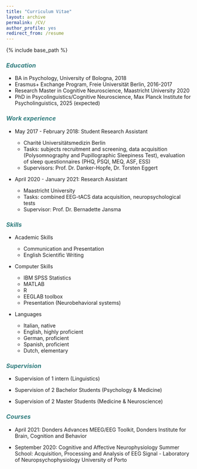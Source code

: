 ```yaml
---
title: "Curriculum Vitae"
layout: archive
permalink: /CV/
author_profile: yes
redirect_from: /resume
---
```


{% include base_path %}

### <span style="color: #307D7E"> _Education_ </span>

* BA in Psychology, University of Bologna, 2018
* Erasmus+ Exchange Program, Freie Universität Berlin, 2016-2017
* Research Master in Cognitive Neuroscience, Maastricht University 2020
* PhD in Psycolinguistics/Cognitive Neuroscience, Max Planck Institute for Psycholinguistics, 2025 (expected) 

### <span style="color: #307D7E"> _Work experience_ </span>

* May 2017 - February 2018: Student Research Assistant
  + Charité Universitätsmedizin Berlin
  + Tasks: subjects recruitment and screening, data acquisition (Polysomnography and Pupillographic Sleepiness Test), evaluation of sleep questionnaires (PHQ, PSQI, MEQ, ASF, ESS)
  + Supervisors: Prof. Dr. Danker-Hopfe, Dr. Torsten Eggert 
  
* April 2020 - January 2021: Research Assistant
  + Maastricht University 
  + Tasks: combined EEG-tACS data acquisition, neuropsychological tests
  + Supervisor: Prof. Dr. Bernadette Jansma 

### <span style="color: #307D7E"> _Skills_ </span>

* Academic Skills
  + Communication and Presentation
  + English Scientific Writing 
  
* Computer Skills
  + IBM SPSS Statistics
  + MATLAB
  + R
  + EEGLAB toolbox
  + Presentation (Neurobehavioral systems)
  
* Languages 
  + Italian, native 
  + English, highly proficient
  + German, proficient
  + Spanish, proficient
  + Dutch, elementary  

### <span style="color: #307D7E"> _Supervision_ </span>


* Supervision of 1 intern (Linguistics)

* Supervision of 2 Bachelor Students (Psychology & Medicine)

* Supervision of 2 Master Students (Medicine & Neuroscience) 

### <span style="color: #307D7E"> *Courses* </span>

* April 2021: Donders Advances MEEG/EEG Toolkit, Donders Institute for Brain, Cognition and Behavior

* September 2020: Cognitive and Affective Neurophysiology Summer School: Acquisition, Processing and Analysis of EEG Signal - Laboratory of Neuropsychophysiology University of Porto
